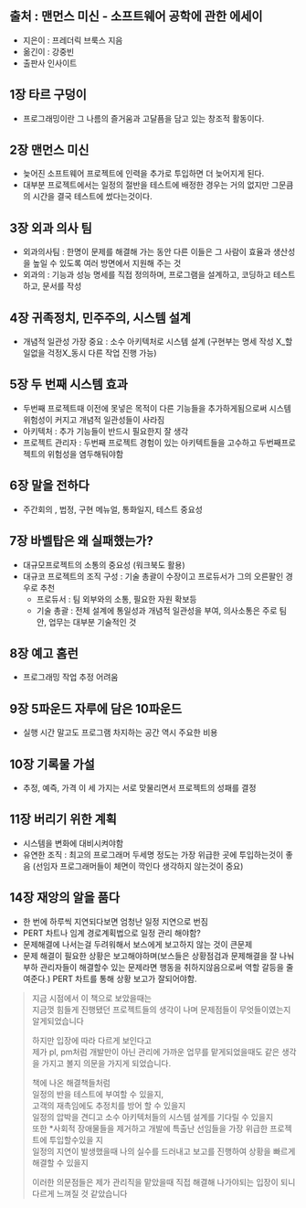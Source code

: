출처 : 맨먼스 미신 - 소프트웨어 공학에 관한 에세이
--
- 지은이 : 프레더릭 브룩스 지음
- 옮긴이 : 강중빈
- 출판사 인사이트


## 1장 타르 구덩이
- 프로그래밍이란 그 나름의 즐거움과 고달픔을 담고 있는 창조적 활동이다.

## 2장 맨먼스 미신
- 늦어진 소프트웨어 프로젝트에 인력을 추가로 투입하면 더 늦어지게 된다.
- 대부분 프로젝트에서는 일정의 절반을 테스트에 배정한 경우는 거의 없지만 그문큼의 시간을 결국 테스트에 썼다는것이다.

## 3장 외과 의사 팀
- 외과의사팀 :  한명이 문제를 해결해 가는 동안 다른 이들은 그 사람이 효율과 생산성을 높일 수 있도록 여러 방면에서 지원해 주는 것
- 외과의 : 기능과 성능 명세를 직접 정의하며, 프로그램을 설계하고, 코딩하고 테스트하고, 문서를 작성

## 4장 귀족정치, 민주주의, 시스템 설계
- 개념적 일관성 가장 중요 : 소수 아키텍처로 시스템 설계 (구현부는 명세 작성 X_할일없을 걱정X_동시 다른 작업 진행 가능)

## 5장 두 번째 시스템 효과
- 두번째 프로젝트때 이전에 못넣은 목적이 다른 기능들을 추가하게됨으로써 시스템 위험성이 커지고 개념적 일관성들이 사라짐
- 아키텍처 : 추가 기능들이 반드시 필요한지 잘 생각
- 프로젝트 관리자 : 두번째 프로젝트 경험이 있는 아키텍트들을 고수하고 두번째프로젝트의 위험성을 염두해둬야함

## 6장 말을 전하다
- 주간회의 , 법정, 구현 메뉴얼, 통화일지, 테스트 중요성

## 7장 바벨탑은 왜 실패했는가?
- 대규모프로젝트의 소통의 중요성 (워크북도 활용)
- 대규코 프로젝트의 조직 구성 : 기술 총괄이 수장이고 프로듀서가 그의 오른팔인 경우로 추천
   - 프로듀서 : 팀 외부와의 소통, 필요한 자원 확보등 
   - 기술 총괄 : 전체 설계에 통일성과 개념적 일관성을 부여, 의사소통은 주로 팀 안,  업무는 대부분 기술적인 것
   
## 8장 예고 홈런
- 프로그래밍 작업 추정 어려움

## 9장 5파운드 자루에 담은 10파운드
- 실행 시간 말고도 프로그램 차지하는 공간 역시 주요한 비용

## 10장 기록물 가설
- 추정, 예즉, 가격 이 세 가지는 서로 맞물리면서 프로젝트의 성패를 결정

## 11장 버리기 위한 계획
- 시스템을 변화에 대비시켜야함
- 유연한 조직 :  최고의 프로그래머 두세명 정도는 가장 위급한 곳에 투입하는것이 좋음 (선임자 프로그래머들이 체면이 깍인다 생각하지 않는것이 중요)

## 14장 재앙의 알을 품다
-  한 번에 하루씩 지연되다보면 엄청난 일정 지연으로 번짐
-  PERT 차트나 임계 경로계획법으로 일정 관리 해야함?
-  문제해결에 나서는걸 두려워해서 보스에게 보고하지 않는 것이 큰문제
- 문제 해결이 필요한 상황은 보고해야하며(보스들은 상황점검과 문제해결을 잘 나눠 부하 관리자들이 해결할수 있는 문제라면 행동을 취하지않음으로써 역할 갈등을 줄여준다.)  PERT 차트를 통해 상황 보고가 잘되어야함.

> 지금 시점에서 이 책으로 보았을때는  
> 지금껏 힘들게 진행됐던 프로젝트들의 생각이 나며 문제점들이 무엇들이였는지 알게되었습니다  
>   
> 하지만 입장에 따라 다르게 보인다고  
> 제가 pl, pm처럼 개발만이 아닌 관리에 가까운 업무를 맡게되었을때도 같은 생각을 가지고 볼지 의문을 가지게 되었습니다.  
>   
> 책에 나온 해결책들처럼  
> 일정의 반을 테스트에 부여할 수 있을지,   
> 고객의 재촉임에도 추정치를 방어 할 수 있을지  
> 일정의 압박을 견디고 소수 아키텍처들의 시스템 설계를 기다릴 수 있을지  
> 또한 *사회적 장애물들을 제거하고 개발에 특출난 선임들을 가장 위급한 프로젝트에 투입할수있을 지  
> 일정의 지연이 발생했을때 나의 실수를 드러내고 보고를 진행하여 상황을 빠르게 해결할 수 있을지  
>   
> 이러한 의문점들은 제가 관리직을 맡았을때 직접 해결해 나가야되는 입장이 되니 다르게 느껴질 것 같았습니다
  
